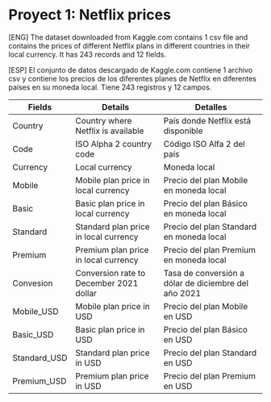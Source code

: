 # Proyect 1: Netflix prices

<p> [ENG] The dataset downloaded from Kaggle.com contains 1 csv file and contains the prices of different Netflix plans in different countries in their local currency. It has 243 records and 12 fields. </p>

<p> [ESP] El conjunto de datos descargado de Kaggle.com contiene 1 archivo csv y contiene los precios de los diferentes planes de Netflix en diferentes países en su moneda local. Tiene 243 registros y 12 campos. </p>

|  Fields | Details  | Detalles  | 
| ---- | ---- | ---- | 
| Country | Country where Netflix is available | País donde Netflix está disponible |
| Code | ISO Alpha 2 country code | Código ISO Alfa 2 del país |
| Currency | Local currency  | Moneda local |
| Mobile | Mobile plan price in local currency  | Precio del plan Mobile en moneda local |
| Basic | Basic plan price in local currency  | Precio del plan Básico en moneda local |
| Standard | Standard plan price in local currency  | Precio del plan Standard en moneda local |
| Premium | Premium plan price in local currency  | Precio del plan Premium en moneda local |
| Convesion | Conversion rate to December 2021 dollar  | Tasa de conversión a dólar de diciembre del año 2021 |
| Mobile_USD | Mobile plan price in USD | Precio del plan Mobile en USD |
| Basic_USD | Basic plan price in USD  | Precio del plan Básico en USD |
| Standard_USD | Standard plan price in USD  | Precio del plan Standard en USD |
| Premium_USD | Premium plan price in USD  | Precio del plan Premium en USD |
